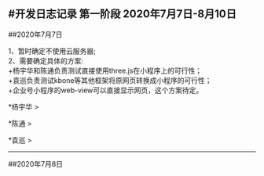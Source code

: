 #开发日志记录 第一阶段 2020年7月7日-8月10日
-------------------------------------------------------------------------------------------
##2020年7月7日  

1、暂时确定不使用云服务器;  
2、需要确定具体的方案:  
	+杨宇华和陈通负责测试直接使用three.js在小程序上的可行性；  
	+袁巡负责测试kbone等其他框架将原网页转换成小程序的可行性；  
	+企业号小程序的web-view可以直接显示网页，这个方案待定。  

*杨宇华
	>

*陈通
	>

*袁巡
	>



-------------------------------------------------------------------------------------------
##2020年7月8日
